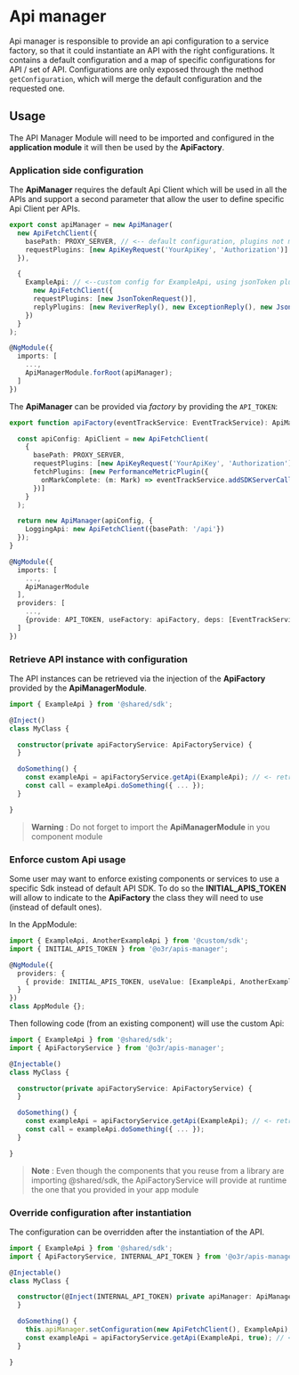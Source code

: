 # Api manager

Api manager is responsible to provide an api configuration to a service factory, so that it could instantiate an API with
the right configurations. It contains a default configuration and a map of specific configurations for API / set of API.
Configurations are only exposed through the method `getConfiguration`, which will merge the default configuration and the requested
one.

## Usage

The API Manager Module will need to be imported and configured in the **application module** it will then be used by the **ApiFactory**.

### Application side configuration

The **ApiManager** requires the default Api Client which will be used in all the APIs and support a second parameter that allow the user to define specific Api Client per APIs.

```typescript
export const apiManager = new ApiManager(
  new ApiFetchClient({
    basePath: PROXY_SERVER, // <-- default configuration, plugins not mandatory.
    requestPlugins: [new ApiKeyRequest('YourApiKey', 'Authorization')]
  }),

  {
    ExampleApi: // <--custom config for ExampleApi, using jsonToken plugins. If fields are not provided, default ones will be taken.
      new ApiFetchClient({
      requestPlugins: [new JsonTokenRequest()],
      replyPlugins: [new ReviverReply(), new ExceptionReply(), new JsonTokenReply()]
    })
  }
);

@NgModule({
  imports: [
    ...,
    ApiManagerModule.forRoot(apiManager);
  ]
})
```

The **ApiManager** can be provided via *factory* by providing the `API_TOKEN`:

```typescript
export function apiFactory(eventTrackService: EventTrackService): ApiManager {

  const apiConfig: ApiClient = new ApiFetchClient(
    {
      basePath: PROXY_SERVER,
      requestPlugins: [new ApiKeyRequest('YourApiKey', 'Authorization')],
      fetchPlugins: [new PerformanceMetricPlugin({
        onMarkComplete: (m: Mark) => eventTrackService.addSDKServerCallMark(m)
      })]
    }
  );

  return new ApiManager(apiConfig, {
    LoggingApi: new ApiFetchClient({basePath: '/api'})
  });
}

@NgModule({
  imports: [
    ...,
    ApiManagerModule
  ],
  providers: [
    ...,
    {provide: API_TOKEN, useFactory: apiFactory, deps: [EventTrackService]}
  ]
})
```

### Retrieve API instance with configuration

The API instances can be retrieved via the injection of the **ApiFactory** provided by the **ApiManagerModule**.

```typescript
import { ExampleApi } from '@shared/sdk';

@Inject()
class MyClass {

  constructor(private apiFactoryService: ApiFactoryService) {
  }

  doSomething() {
    const exampleApi = apiFactoryService.getApi(ExampleApi); // <- retrieve example API instantiated with set configuration
    const call = exampleApi.doSomething({ ... });
  }

}
```

> **Warning** : Do not forget to import the **ApiManagerModule** in you component module

### Enforce custom Api usage

Some user may want to enforce existing components or services to use a specific Sdk instead of default API SDK.
To do so the **INITIAL_APIS_TOKEN** will allow to indicate to the **ApiFactory** the class they will need to use (instead of default ones).

In the AppModule:

```typescript
import { ExampleApi, AnotherExampleApi } from '@custom/sdk';
import { INITIAL_APIS_TOKEN } from '@o3r/apis-manager';

@NgModule({
  providers: {
    { provide: INITIAL_APIS_TOKEN, useValue: [ExampleApi, AnotherExampleApi] }
  }
})
class AppModule {};
```

Then following code (from an existing component) will use the custom Api:

```typescript
import { ExampleApi } from '@shared/sdk';
import { ApiFactoryService } from '@o3r/apis-manager';

@Injectable()
class MyClass {

  constructor(private apiFactoryService: ApiFactoryService) {
  }

  doSomething() {
    const exampleApi = apiFactoryService.getApi(ExampleApi); // <- retrieve example API instantiated from the @custom/sdk
    const call = exampleApi.doSomething({ ... });
  }

}
```

> **Note** : Even though the components that you reuse from a library are importing @shared/sdk, the ApiFactoryService will provide at runtime the one that you provided in your app module

### Override configuration after instantiation

The configuration can be overridden after the instantiation of the API.

```typescript
import { ExampleApi } from '@shared/sdk';
import { ApiFactoryService, INTERNAL_API_TOKEN } from '@o3r/apis-manager';

@Injectable()
class MyClass {

  constructor(@Inject(INTERNAL_API_TOKEN) private apiManager: ApiManager, private apiFactoryService: ApiFactoryService) {
  }

  doSomething() {
    this.apiManager.setConfiguration(new ApiFetchClient(), ExampleApi); // <- override configuration for Example API
    const exampleApi = apiFactoryService.getApi(ExampleApi, true); // <- retrieve example API with the new configuration (and update the cache)
  }

}
```
